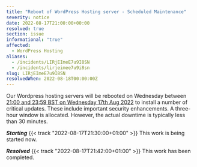 ```yaml
---
title: "Reboot of WordPress Hosting server - Scheduled Maintenance"
severity: notice
date: 2022-08-17T21:00:00+00:00
resolved: true
section: issue
informational: "true"
affected:
  - WordPress Hosting
aliases:
  - /incidents/LIRjEImeE7u9I8SN
  - /incidents/lirjeimee7u9i8sn
slug: LIRjEImeE7u9I8SN
resolvedWhen: 2022-08-18T00:00:00Z
---
```

Our Wordpress hosting servers will be rebooted on Wednesday between [21:00 and 23:59 BST on Wednesday 17th Aug 2022](https://www.timeanddate.com/worldclock/fixedtime.html?msg=Reboot+of+WordPress+Hosting+server+-+Scheduled+Maintenance&iso=20220816T21&p1=5823&ah=3) to install a number of critical updates. These include important security enhancements. A three-hour window is allocated. However, the actual downtime is typically less than 30 minutes.

***Starting*** {{< track "2022-08-17T21:30:00+01:00" >}}
This work is being started now.


***Resolved*** {{< track "2022-08-17T21:42:00+01:00" >}}
This work has been completed.

